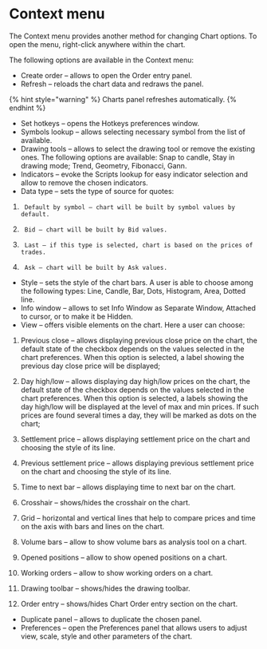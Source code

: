 # Context menu

The Context menu provides another method for changing Chart options. To open the menu, right-click anywhere within the chart.

The following options are available in the Context menu:

* Create order – allows to open the Order entry panel.
* Refresh – reloads the chart data and redraws the panel. 

{% hint style="warning" %}
Charts panel refreshes automatically.
{% endhint %}

* Set hotkeys – opens the Hotkeys preferences window.
* Symbols lookup – allows selecting necessary symbol from the list of available.
* Drawing tools – allows to select the drawing tool or remove the existing ones. The following options are available: Snap to candle, Stay in drawing mode; Trend, Geometry, Fibonacci, Gann.
* Indicators – evoke the Scripts lookup for easy indicator selection and allow to remove the chosen indicators.
* Data type – sets the type of source for quotes:

1.      Default by symbol – chart will be built by symbol values by default.

2.      Bid – chart will be built by Bid values.

3.      Last – if this type is selected, chart is based on the prices of trades.

4.      Ask – chart will be built by Ask values.

* Style – sets the style of the chart bars. A user is able to choose among the following types: Line, Candle, Bar, Dots, Histogram, Area, Dotted line.
* Info window – allows to set Info Window as Separate Window, Attached to cursor, or to make it be Hidden.
* View – offers visible elements on the chart. Here a user can choose:

1. Previous close – allows displaying previous close price on the chart, the default state of the checkbox depends on the values selected in the chart preferences. When this option is selected, a label showing the previous day close price will be displayed;

2. Day high/low – allows displaying day high/low prices on the chart, the default state of the checkbox depends on the values selected in the chart preferences. When this option is selected, a labels showing the day high/low will be displayed at the level of max and min prices. If such prices are found several times a day, they will be marked as dots on the chart;

3. Settlement price – allows displaying settlement price on the chart and choosing the style of its line.

4. Previous settlement price – allows displaying previous settlement price on the chart and choosing the style of its line.

5. Time to next bar – allows displaying time to next bar on the chart.

6. Crosshair – shows/hides the crosshair on the chart.

7. Grid – horizontal and vertical lines that help to compare prices and time on the axis with bars and lines on the chart.

8. Volume bars – allow to show volume bars as analysis tool on a chart.

9. Opened positions – allow to show opened positions on a chart.

10. Working orders – allow to show working orders on a chart.

11. Drawing toolbar – shows/hides the drawing toolbar.

12. Order entry – shows/hides Chart Order entry section on the chart.

* Duplicate panel – allows to duplicate the chosen panel.
* Preferences – open the Preferences panel that allows users to adjust view, scale, style and other parameters of the chart.

